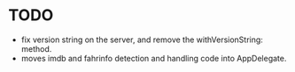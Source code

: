 # TODO

- fix version string on the server, and remove the withVersionString: method.
- moves imdb and fahrinfo detection and handling code into AppDelegate.

